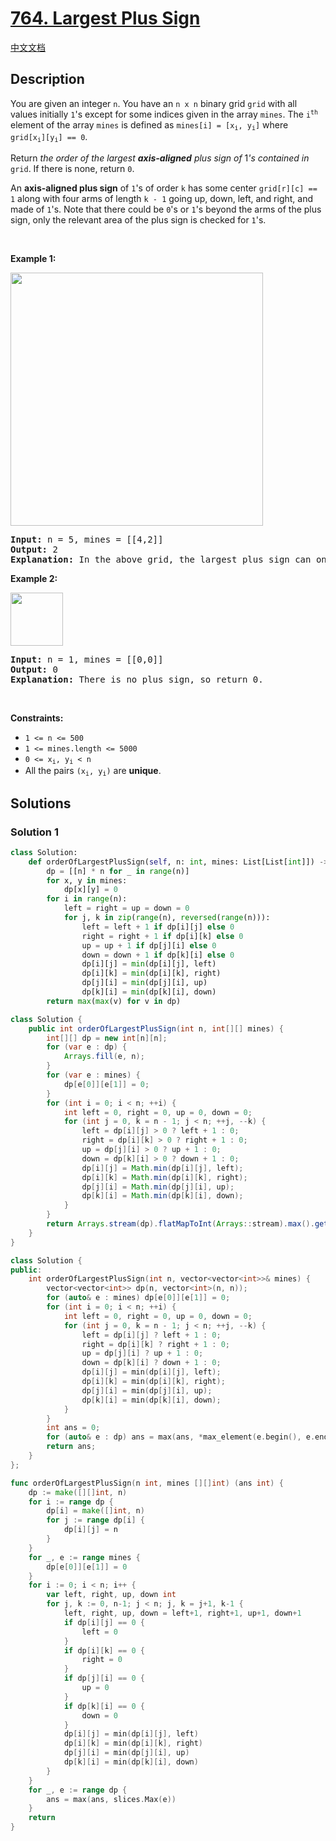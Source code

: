 # [764. Largest Plus Sign](https://leetcode.com/problems/largest-plus-sign)

[中文文档](/solution/0700-0799/0764.Largest%20Plus%20Sign/README.md)

## Description

<p>You are given an integer <code>n</code>. You have an <code>n x n</code> binary grid <code>grid</code> with all values initially <code>1</code>&#39;s except for some indices given in the array <code>mines</code>. The <code>i<sup>th</sup></code> element of the array <code>mines</code> is defined as <code>mines[i] = [x<sub>i</sub>, y<sub>i</sub>]</code> where <code>grid[x<sub>i</sub>][y<sub>i</sub>] == 0</code>.</p>

<p>Return <em>the order of the largest <strong>axis-aligned</strong> plus sign of </em>1<em>&#39;s contained in </em><code>grid</code>. If there is none, return <code>0</code>.</p>

<p>An <strong>axis-aligned plus sign</strong> of <code>1</code>&#39;s of order <code>k</code> has some center <code>grid[r][c] == 1</code> along with four arms of length <code>k - 1</code> going up, down, left, and right, and made of <code>1</code>&#39;s. Note that there could be <code>0</code>&#39;s or <code>1</code>&#39;s beyond the arms of the plus sign, only the relevant area of the plus sign is checked for <code>1</code>&#39;s.</p>

<p>&nbsp;</p>
<p><strong class="example">Example 1:</strong></p>
<img alt="" src="https://spcdn.pages.dev/leetcode/problems/0764.Largest%20Plus%20Sign/images/plus1-grid.jpg" style="width: 404px; height: 405px;" />
<pre>
<strong>Input:</strong> n = 5, mines = [[4,2]]
<strong>Output:</strong> 2
<strong>Explanation:</strong> In the above grid, the largest plus sign can only be of order 2. One of them is shown.
</pre>

<p><strong class="example">Example 2:</strong></p>
<img alt="" src="https://spcdn.pages.dev/leetcode/problems/0764.Largest%20Plus%20Sign/images/plus2-grid.jpg" style="width: 84px; height: 85px;" />
<pre>
<strong>Input:</strong> n = 1, mines = [[0,0]]
<strong>Output:</strong> 0
<strong>Explanation:</strong> There is no plus sign, so return 0.
</pre>

<p>&nbsp;</p>
<p><strong>Constraints:</strong></p>

<ul>
	<li><code>1 &lt;= n &lt;= 500</code></li>
	<li><code>1 &lt;= mines.length &lt;= 5000</code></li>
	<li><code>0 &lt;= x<sub>i</sub>, y<sub>i</sub> &lt; n</code></li>
	<li>All the pairs <code>(x<sub>i</sub>, y<sub>i</sub>)</code> are <strong>unique</strong>.</li>
</ul>

## Solutions

### Solution 1

<!-- tabs:start -->

```python
class Solution:
    def orderOfLargestPlusSign(self, n: int, mines: List[List[int]]) -> int:
        dp = [[n] * n for _ in range(n)]
        for x, y in mines:
            dp[x][y] = 0
        for i in range(n):
            left = right = up = down = 0
            for j, k in zip(range(n), reversed(range(n))):
                left = left + 1 if dp[i][j] else 0
                right = right + 1 if dp[i][k] else 0
                up = up + 1 if dp[j][i] else 0
                down = down + 1 if dp[k][i] else 0
                dp[i][j] = min(dp[i][j], left)
                dp[i][k] = min(dp[i][k], right)
                dp[j][i] = min(dp[j][i], up)
                dp[k][i] = min(dp[k][i], down)
        return max(max(v) for v in dp)
```

```java
class Solution {
    public int orderOfLargestPlusSign(int n, int[][] mines) {
        int[][] dp = new int[n][n];
        for (var e : dp) {
            Arrays.fill(e, n);
        }
        for (var e : mines) {
            dp[e[0]][e[1]] = 0;
        }
        for (int i = 0; i < n; ++i) {
            int left = 0, right = 0, up = 0, down = 0;
            for (int j = 0, k = n - 1; j < n; ++j, --k) {
                left = dp[i][j] > 0 ? left + 1 : 0;
                right = dp[i][k] > 0 ? right + 1 : 0;
                up = dp[j][i] > 0 ? up + 1 : 0;
                down = dp[k][i] > 0 ? down + 1 : 0;
                dp[i][j] = Math.min(dp[i][j], left);
                dp[i][k] = Math.min(dp[i][k], right);
                dp[j][i] = Math.min(dp[j][i], up);
                dp[k][i] = Math.min(dp[k][i], down);
            }
        }
        return Arrays.stream(dp).flatMapToInt(Arrays::stream).max().getAsInt();
    }
}
```

```cpp
class Solution {
public:
    int orderOfLargestPlusSign(int n, vector<vector<int>>& mines) {
        vector<vector<int>> dp(n, vector<int>(n, n));
        for (auto& e : mines) dp[e[0]][e[1]] = 0;
        for (int i = 0; i < n; ++i) {
            int left = 0, right = 0, up = 0, down = 0;
            for (int j = 0, k = n - 1; j < n; ++j, --k) {
                left = dp[i][j] ? left + 1 : 0;
                right = dp[i][k] ? right + 1 : 0;
                up = dp[j][i] ? up + 1 : 0;
                down = dp[k][i] ? down + 1 : 0;
                dp[i][j] = min(dp[i][j], left);
                dp[i][k] = min(dp[i][k], right);
                dp[j][i] = min(dp[j][i], up);
                dp[k][i] = min(dp[k][i], down);
            }
        }
        int ans = 0;
        for (auto& e : dp) ans = max(ans, *max_element(e.begin(), e.end()));
        return ans;
    }
};
```

```go
func orderOfLargestPlusSign(n int, mines [][]int) (ans int) {
	dp := make([][]int, n)
	for i := range dp {
		dp[i] = make([]int, n)
		for j := range dp[i] {
			dp[i][j] = n
		}
	}
	for _, e := range mines {
		dp[e[0]][e[1]] = 0
	}
	for i := 0; i < n; i++ {
		var left, right, up, down int
		for j, k := 0, n-1; j < n; j, k = j+1, k-1 {
			left, right, up, down = left+1, right+1, up+1, down+1
			if dp[i][j] == 0 {
				left = 0
			}
			if dp[i][k] == 0 {
				right = 0
			}
			if dp[j][i] == 0 {
				up = 0
			}
			if dp[k][i] == 0 {
				down = 0
			}
			dp[i][j] = min(dp[i][j], left)
			dp[i][k] = min(dp[i][k], right)
			dp[j][i] = min(dp[j][i], up)
			dp[k][i] = min(dp[k][i], down)
		}
	}
	for _, e := range dp {
		ans = max(ans, slices.Max(e))
	}
	return
}
```

<!-- tabs:end -->

<!-- end -->
